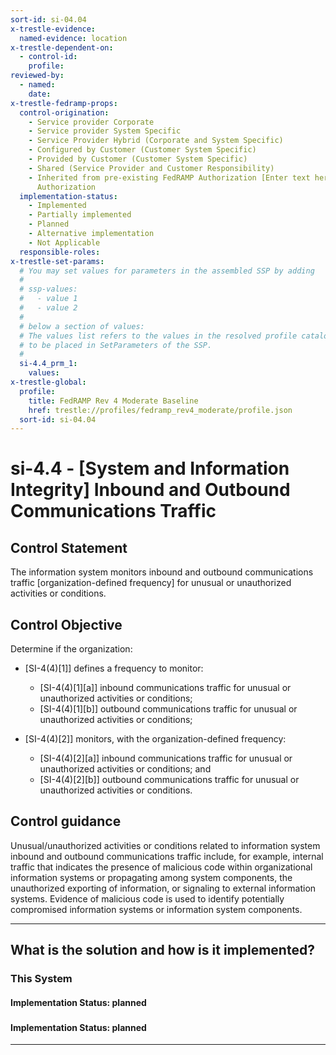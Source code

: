 ```yaml
---
sort-id: si-04.04
x-trestle-evidence:
  named-evidence: location
x-trestle-dependent-on:
  - control-id:
    profile:
reviewed-by:
  - named:
    date:
x-trestle-fedramp-props:
  control-origination:
    - Service provider Corporate
    - Service provider System Specific
    - Service Provider Hybrid (Corporate and System Specific)
    - Configured by Customer (Customer System Specific)
    - Provided by Customer (Customer System Specific)
    - Shared (Service Provider and Customer Responsibility)
    - Inherited from pre-existing FedRAMP Authorization [Enter text here], Date of
      Authorization
  implementation-status:
    - Implemented
    - Partially implemented
    - Planned
    - Alternative implementation
    - Not Applicable
  responsible-roles:
x-trestle-set-params:
  # You may set values for parameters in the assembled SSP by adding
  #
  # ssp-values:
  #   - value 1
  #   - value 2
  #
  # below a section of values:
  # The values list refers to the values in the resolved profile catalog, and the ssp-values represent new values
  # to be placed in SetParameters of the SSP.
  #
  si-4.4_prm_1:
    values:
x-trestle-global:
  profile:
    title: FedRAMP Rev 4 Moderate Baseline
    href: trestle://profiles/fedramp_rev4_moderate/profile.json
  sort-id: si-04.04
---
```


# si-4.4 - \[System and Information Integrity\] Inbound and Outbound Communications Traffic

## Control Statement

The information system monitors inbound and outbound communications traffic [organization-defined frequency] for unusual or unauthorized activities or conditions.

## Control Objective

Determine if the organization:

- \[SI-4(4)[1]\] defines a frequency to monitor:

  - \[SI-4(4)[1][a]\] inbound communications traffic for unusual or unauthorized activities or conditions;
  - \[SI-4(4)[1][b]\] outbound communications traffic for unusual or unauthorized activities or conditions;

- \[SI-4(4)[2]\] monitors, with the organization-defined frequency:

  - \[SI-4(4)[2][a]\] inbound communications traffic for unusual or unauthorized activities or conditions; and
  - \[SI-4(4)[2][b]\] outbound communications traffic for unusual or unauthorized activities or conditions.

## Control guidance

Unusual/unauthorized activities or conditions related to information system inbound and outbound communications traffic include, for example, internal traffic that indicates the presence of malicious code within organizational information systems or propagating among system components, the unauthorized exporting of information, or signaling to external information systems. Evidence of malicious code is used to identify potentially compromised information systems or information system components.

______________________________________________________________________

## What is the solution and how is it implemented?

<!-- For implementation status enter one of: implemented, partial, planned, alternative, not-applicable -->

<!-- Note that the list of rules under ### Rules: is read-only and changes will not be captured after assembly to JSON -->

### This System

<!-- Add implementation prose for the main This System component for control: si-4.4 -->

#### Implementation Status: planned

### 

<!-- Add control implementation description here for control: si-4.4 -->

#### Implementation Status: planned

______________________________________________________________________
